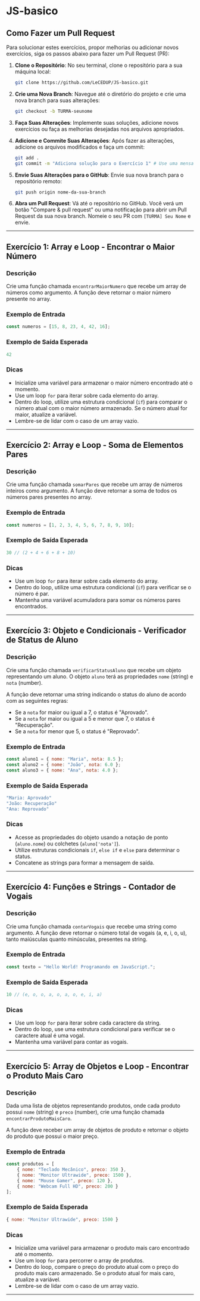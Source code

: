 # JS-basico

## Como Fazer um Pull Request

Para solucionar estes exercícios, propor melhorias ou adicionar novos exercícios, siga os passos abaixo para fazer um Pull Request (PR):

1.  **Clone o Repositório**: No seu terminal, clone o repositório para a sua máquina local:
    ```bash
    git clone https://github.com/LeCEDUP/JS-basico.git
    ```

2.  **Crie uma Nova Branch**: Navegue até o diretório do projeto e crie uma nova branch para suas alterações:
    ```bash
    git checkout -b TURMA-seunome
    ```

3.  **Faça Suas Alterações**: Implemente suas soluções, adicione novos exercícios ou faça as melhorias desejadas nos arquivos apropriados.

4.  **Adicione e Commite Suas Alterações**: Após fazer as alterações, adicione os arquivos modificados e faça um commit:
    ```bash
    git add .
    git commit -m "Adiciona solução para o Exercício 1" # Use uma mensagem de commit descritiva
    ```

5.  **Envie Suas Alterações para o GitHub**: Envie sua nova branch para o repositório remoto:
    ```bash
    git push origin nome-da-sua-branch
    ```

6.  **Abra um Pull Request**: Vá até o repositório no GitHub. Você verá um botão "Compare & pull request" ou uma notificação para abrir um Pull Request da sua nova branch. Nomeie o seu PR com `[TURMA] Seu Nome` e envie.

---

## Exercício 1: Array e Loop - Encontrar o Maior Número

### Descrição
Crie uma função chamada `encontrarMaiorNumero` que recebe um array de números como argumento. A função deve retornar o maior número presente no array.

### Exemplo de Entrada
```javascript
const numeros = [15, 8, 23, 4, 42, 16];
```

### Exemplo de Saída Esperada
```javascript
42
```

### Dicas
*   Inicialize uma variável para armazenar o maior número encontrado até o momento.
*   Use um loop `for` para iterar sobre cada elemento do array.
*   Dentro do loop, utilize uma estrutura condicional (`if`) para comparar o número atual com o maior número armazenado. Se o número atual for maior, atualize a variável.
*   Lembre-se de lidar com o caso de um array vazio.

---

## Exercício 2: Array e Loop - Soma de Elementos Pares

### Descrição
Crie uma função chamada `somarPares` que recebe um array de números inteiros como argumento. A função deve retornar a soma de todos os números pares presentes no array.

### Exemplo de Entrada
```javascript
const numeros = [1, 2, 3, 4, 5, 6, 7, 8, 9, 10];
```

### Exemplo de Saída Esperada
```javascript
30 // (2 + 4 + 6 + 8 + 10)
```

### Dicas
*   Use um loop `for` para iterar sobre cada elemento do array.
*   Dentro do loop, utilize uma estrutura condicional (`if`) para verificar se o número é par.
*   Mantenha uma variável acumuladora para somar os números pares encontrados.

---

## Exercício 3: Objeto e Condicionais - Verificador de Status de Aluno

### Descrição
Crie uma função chamada `verificarStatusAluno` que recebe um objeto representando um aluno. O objeto `aluno` terá as propriedades `nome` (string) e `nota` (number).

A função deve retornar uma string indicando o status do aluno de acordo com as seguintes regras:
*   Se a `nota` for maior ou igual a 7, o status é "Aprovado".
*   Se a `nota` for maior ou igual a 5 e menor que 7, o status é "Recuperação".
*   Se a `nota` for menor que 5, o status é "Reprovado".

### Exemplo de Entrada
```javascript
const aluno1 = { nome: "Maria", nota: 8.5 };
const aluno2 = { nome: "João", nota: 6.0 };
const aluno3 = { nome: "Ana", nota: 4.0 };
```

### Exemplo de Saída Esperada
```javascript
"Maria: Aprovado"
"João: Recuperação"
"Ana: Reprovado"
```

### Dicas
*   Acesse as propriedades do objeto usando a notação de ponto (`aluno.nome`) ou colchetes (`aluno['nota']`).
*   Utilize estruturas condicionais `if`, `else if` e `else` para determinar o status.
*   Concatene as strings para formar a mensagem de saída.

---

## Exercício 4: Funções e Strings - Contador de Vogais

### Descrição
Crie uma função chamada `contarVogais` que recebe uma string como argumento. A função deve retornar o número total de vogais (a, e, i, o, u), tanto maiúsculas quanto minúsculas, presentes na string.

### Exemplo de Entrada
```javascript
const texto = "Hello World! Programando em JavaScript.";
```

### Exemplo de Saída Esperada
```javascript
10 // (e, o, o, a, o, a, o, e, i, a)
```

### Dicas
*   Use um loop `for` para iterar sobre cada caractere da string.
*   Dentro do loop, use uma estrutura condicional para verificar se o caractere atual é uma vogal.
*   Mantenha uma variável para contar as vogais.

---

## Exercício 5: Array de Objetos e Loop - Encontrar o Produto Mais Caro

### Descrição
Dada uma lista de objetos representando produtos, onde cada produto possui `nome` (string) e `preco` (number), crie uma função chamada `encontrarProdutoMaisCaro`.

A função deve receber um array de objetos de produto e retornar o objeto do produto que possui o maior preço.

### Exemplo de Entrada
```javascript
const produtos = [
    { nome: "Teclado Mecânico", preco: 350 },
    { nome: "Monitor Ultrawide", preco: 1500 },
    { nome: "Mouse Gamer", preco: 120 },
    { nome: "Webcam Full HD", preco: 200 }
];
```

### Exemplo de Saída Esperada
```javascript
{ nome: "Monitor Ultrawide", preco: 1500 }
```

### Dicas
*   Inicialize uma variável para armazenar o produto mais caro encontrado até o momento.
*   Use um loop `for` para percorrer o array de produtos.
*   Dentro do loop, compare o preço do produto atual com o preço do produto mais caro armazenado. Se o produto atual for mais caro, atualize a variável.
*   Lembre-se de lidar com o caso de um array vazio.

---